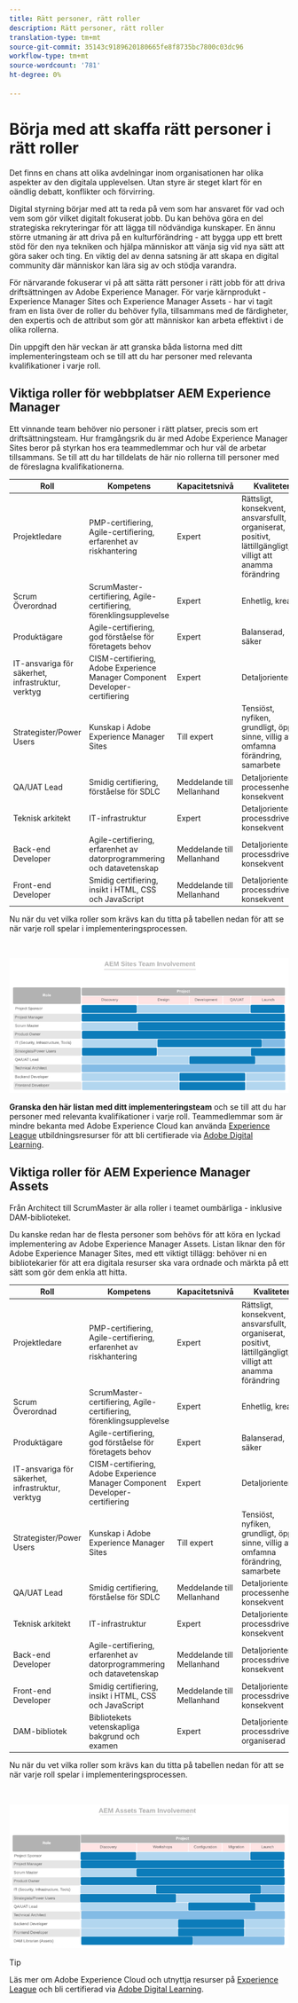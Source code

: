 ```yaml
---
title: Rätt personer, rätt roller
description: Rätt personer, rätt roller
translation-type: tm+mt
source-git-commit: 35143c9189620180665fe8f8735bc7800c03dc96
workflow-type: tm+mt
source-wordcount: '781'
ht-degree: 0%

---
```



# **Börja med att skaffa rätt personer i rätt roller**

Det finns en chans att olika avdelningar inom organisationen har olika aspekter av den digitala upplevelsen. Utan styre är steget klart för en oändlig debatt, konflikter och förvirring.

Digital styrning börjar med att ta reda på vem som har ansvaret för vad och vem som gör vilket digitalt fokuserat jobb. Du kan behöva göra en del strategiska rekryteringar för att lägga till nödvändiga kunskaper. En ännu större utmaning är att driva på en kulturförändring - att bygga upp ett brett stöd för den nya tekniken och hjälpa människor att vänja sig vid nya sätt att göra saker och ting. En viktig del av denna satsning är att skapa en digital community där människor kan lära sig av och stödja varandra.

För närvarande fokuserar vi på att sätta rätt personer i rätt jobb för att driva driftsättningen av Adobe Experience Manager. För varje kärnprodukt - Experience Manager Sites och Experience Manager Assets - har vi tagit fram en lista över de roller du behöver fylla, tillsammans med de färdigheter, den expertis och de attribut som gör att människor kan arbeta effektivt i de olika rollerna.

Din uppgift den här veckan är att granska båda listorna med ditt implementeringsteam och se till att du har personer med relevanta kvalifikationer i varje roll.

## **Viktiga roller för webbplatser AEM Experience Manager**

Ett vinnande team behöver nio personer i rätt platser, precis som ert driftsättningsteam. Hur framgångsrik du är med Adobe Experience Manager Sites beror på styrkan hos era teammedlemmar och hur väl de arbetar tillsammans. Se till att du har tilldelats de här nio rollerna
till personer med de föreslagna kvalifikationerna.

| Roll | Kompetens | Kapacitetsnivå | Kvaliteter |
|--- |--- |--- |--- |
| Projektledare | PMP-certifiering, Agile-certifiering, erfarenhet av riskhantering | Expert | Rättsligt, konsekvent, ansvarsfullt, organiserat, positivt, lättillgängligt, villigt att anamma förändring |
| Scrum Överordnad | ScrumMaster-certifiering, Agile-certifiering, förenklingsupplevelse | Expert | Enhetlig, kreativ |
| Produktägare | Agile-certifiering, god förståelse för företagets behov | Expert | Balanserad, säker |
| IT-ansvariga för säkerhet, infrastruktur, verktyg | CISM-certifiering, Adobe Experience Manager Component Developer-certifiering | Expert | Detaljorienterad |
| Strategister/Power Users | Kunskap i Adobe Experience Manager Sites | Till expert | Tensiöst, nyfiken, grundligt, öppet sinne, villig att omfamna förändring, samarbete |
| QA/UAT Lead | Smidig certifiering, förståelse för SDLC | Meddelande till Mellanhand | Detaljorienterad, processenhet, konsekvent |
| Teknisk arkitekt | IT-infrastruktur | Expert | Detaljorienterad, processdriven, konsekvent |
| Back-end Developer | Agile-certifiering, erfarenhet av datorprogrammering och datavetenskap | Meddelande till Mellanhand | Detaljorienterad, processdriven, konsekvent |
| Front-end Developer | Smidig certifiering, insikt i HTML, CSS och JavaScript | Meddelande till Mellanhand | Detaljorienterad, processdriven, konsekvent |

Nu när du vet vilka roller som krävs kan du titta på tabellen nedan för att se när varje roll spelar i implementeringsprocessen.

<br>

![](assets/team_involvement.png)

**Granska den här listan med ditt implementeringsteam** och se till att du har personer med relevanta kvalifikationer i varje roll. Teammedlemmar som är mindre bekanta med Adobe Experience Cloud kan använda [Experience League](https://experienceleague.adobe.com/#recommended/solutions/experience-manager) utbildningsresurser för att bli certifierade via [Adobe Digital Learning](https://learning.adobe.com/certification.html).

## **Viktiga roller för AEM Experience Manager Assets**

Från Architect till ScrumMaster är alla roller i teamet oumbärliga - inklusive DAM-biblioteket.

Du kanske redan har de flesta personer som behövs för att köra en lyckad implementering av Adobe Experience Manager Assets. Listan liknar den för Adobe Experience Manager Sites, med ett viktigt tillägg: behöver ni en bibliotekarier för att era digitala resurser ska vara ordnade och märkta på ett sätt som gör dem enkla att hitta.

| Roll | Kompetens | Kapacitetsnivå | Kvaliteter |
|--- |--- |--- |--- |
| Projektledare | PMP-certifiering, Agile-certifiering, erfarenhet av riskhantering | Expert | Rättsligt, konsekvent, ansvarsfullt, organiserat, positivt, lättillgängligt, villigt att anamma förändring |
| Scrum Överordnad | ScrumMaster-certifiering, Agile-certifiering, förenklingsupplevelse | Expert | Enhetlig, kreativ |
| Produktägare | Agile-certifiering, god förståelse för företagets behov | Expert | Balanserad, säker |
| IT-ansvariga för säkerhet, infrastruktur, verktyg | CISM-certifiering, Adobe Experience Manager Component Developer-certifiering | Expert | Detaljorienterad |
| Strategister/Power Users | Kunskap i Adobe Experience Manager Sites | Till expert | Tensiöst, nyfiken, grundligt, öppet sinne, villig att omfamna förändring, samarbete |
| QA/UAT Lead | Smidig certifiering, förståelse för SDLC | Meddelande till Mellanhand | Detaljorienterad, processenhet, konsekvent |
| Teknisk arkitekt | IT-infrastruktur | Expert | Detaljorienterad, processdriven, konsekvent |
| Back-end Developer | Agile-certifiering, erfarenhet av datorprogrammering och datavetenskap | Meddelande till Mellanhand | Detaljorienterad, processdriven, konsekvent |
| Front-end Developer | Smidig certifiering, insikt i HTML, CSS och JavaScript | Meddelande till Mellanhand | Detaljorienterad, processdriven, konsekvent |
| DAM-bibliotek | Bibliotekets vetenskapliga bakgrund och examen | Expert | Detaljorienterad, processdriven, organiserad |

Nu när du vet vilka roller som krävs kan du titta på tabellen nedan för att se när varje roll spelar i implementeringsprocessen.

<br>

![](assets/team_involvement2.png)

>[!TIP]
>
> Läs mer om Adobe Experience Cloud och utnyttja resurser på [Experience League](https://experienceleague.adobe.com/#recommended/solutions/experience-manager) och bli certifierad via [Adobe Digital Learning](https://learning.adobe.com/certification.html).